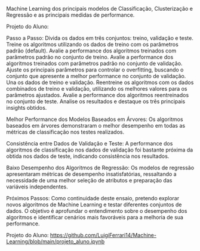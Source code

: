 Machine Learning dos principais modelos de Classificação, Clusterização e Regressão e as principais medidas de performance.


Projeto do Aluno:

Passo a Passo:
Divida os dados em três conjuntos: treino, validação e teste.
Treine os algoritmos utilizando os dados de treino com os parâmetros padrão (default).
Avalie a performance dos algoritmos treinados com parâmetros padrão no conjunto de treino.
Avalie a performance dos algoritmos treinados com parâmetros padrão no conjunto de validação.
Ajuste os principais parâmetros para controlar o overfitting, buscando o conjunto que apresente a melhor performance no conjunto de validação.
Una os dados de treino e validação.
Reentreine os algoritmos com os dados combinados de treino e validação, utilizando os melhores valores para os parâmetros ajustados.
Avalie a performance dos algoritmos reentreinados no conjunto de teste.
Analise os resultados e destaque os três principais insights obtidos.


Melhor Performance dos Modelos Baseados em Árvores:
Os algoritmos baseados em árvores demonstraram o melhor desempenho em todas as métricas de classificação nos testes realizados.

Consistência entre Dados de Validação e Teste:
A performance dos algoritmos de classificação nos dados de validação foi bastante próxima da obtida nos dados de teste, indicando consistência nos resultados.

Baixo Desempenho dos Algoritmos de Regressão:
Os modelos de regressão apresentaram métricas de desempenho insatisfatórias, ressaltando a necessidade de uma melhor seleção de atributos e preparação das variáveis independentes.


Próximos Passos:
Como continuidade deste ensaio, pretendo explorar novos algoritmos de Machine Learning e testar diferentes conjuntos de dados. O objetivo é aprofundar o entendimento sobre o desempenho dos algoritmos e identificar cenários mais favoráveis para a melhoria de sua performance.

Projeto do Aluno: https://github.com/LuigiFerrari14/Machine-Learning/blob/main/projeto_aluno.ipynb
